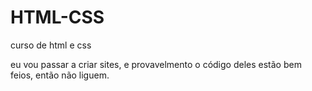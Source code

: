 # HTML-CSS
 curso de html e css

eu vou passar a criar sites, e provavelmento o código deles estão bem feios, então não liguem.